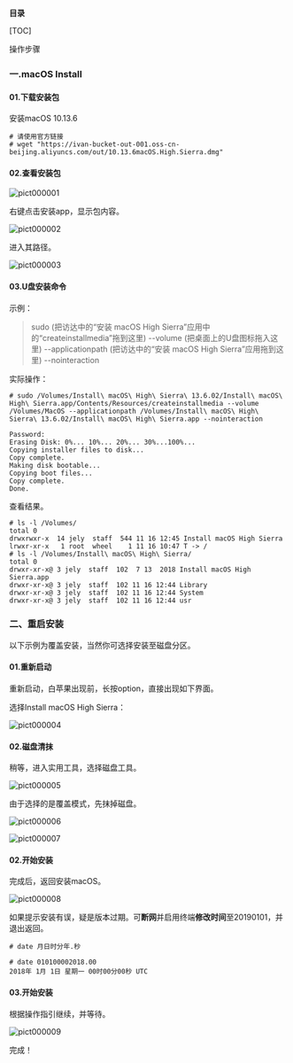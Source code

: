 **目录**

[TOC]

操作步骤

###  一.macOS Install

#### 01.下载安装包

安装macOS 10.13.6

```
# 请使用官方链接
# wget "https://ivan-bucket-out-001.oss-cn-beijing.aliyuncs.com/out/10.13.6macOS.High.Sierra.dmg"
```

#### 02.查看安装包

![pict000001](./0.Source/pict000001.png)

右键点击安装app，显示包内容。

![pict000002](./0.Source/pict000002.png)

进入其路径。

![pict000003](./0.Source/pict000003.png)

#### 03.U盘安装命令

示例：

> sudo (把访达中的“安装 macOS High Sierra”应用中的“createinstallmedia”拖到这里) --volume (把桌面上的U盘图标拖入这里) --applicationpath (把访达中的“安装 macOS High Sierra”应用拖到这里) --nointeraction

实际操作：

```
# sudo /Volumes/Install\ macOS\ High\ Sierra\ 13.6.02/Install\ macOS\ High\ Sierra.app/Contents/Resources/createinstallmedia --volume /Volumes/MacOS --applicationpath /Volumes/Install\ macOS\ High\ Sierra\ 13.6.02/Install\ macOS\ High\ Sierra.app --nointeraction

Password:
Erasing Disk: 0%... 10%... 20%... 30%...100%...
Copying installer files to disk...
Copy complete.
Making disk bootable...
Copying boot files...
Copy complete.
Done.
```

查看结果。

```
# ls -l /Volumes/
total 0
drwxrwxr-x  14 jely  staff  544 11 16 12:45 Install macOS High Sierra
lrwxr-xr-x   1 root  wheel    1 11 16 10:47 T -> /
# ls -l /Volumes/Install\ macOS\ High\ Sierra/
total 0
drwxr-xr-x@ 3 jely  staff  102  7 13  2018 Install macOS High Sierra.app
drwxr-xr-x@ 3 jely  staff  102 11 16 12:44 Library
drwxr-xr-x@ 3 jely  staff  102 11 16 12:44 System
drwxr-xr-x@ 3 jely  staff  102 11 16 12:44 usr
```

### 二、重启安装

以下示例为覆盖安装，当然你可选择安装至磁盘分区。

#### 01.重新启动

重新启动，白苹果出现前，长按option，直接出现如下界面。

选择Install macOS High Sierra：

![pict000004](./0.Source/pict000004.jpeg)

#### 02.磁盘清抹

稍等，进入实用工具，选择磁盘工具。

![pict000005](./0.Source/pict000005.jpeg)

由于选择的是覆盖模式，先抹掉磁盘。

![pict000006](./0.Source/pict000006.jpeg)

![pict000007](./0.Source/pict000007.jpeg)

#### 02.开始安装

完成后，返回安装macOS。

![pict000008](./0.Source/pict000008.jpeg)

如果提示安装有误，疑是版本过期。可**断网**并启用终端**修改时间**至20190101，并退出返回。

```shell
# date 月日时分年.秒

# date 010100002018.00
2018年 1月 1日 星期一 00时00分00秒 UTC
```

#### 03.开始安装

根据操作指引继续，并等待。

![pict000009](./0.Source/pict000009.jpeg)

完成！

